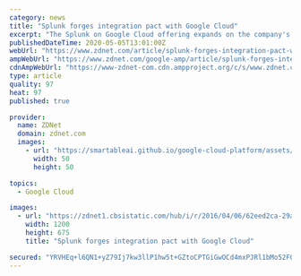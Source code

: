 ```yaml
---
category: news
title: "Splunk forges integration pact with Google Cloud"
excerpt: "The Splunk on Google Cloud offering expands on the company's existing partnership with Amazon Web Services, which integrates Splunk Cloud with a bevy of key AWS services."
publishedDateTime: 2020-05-05T13:01:00Z
webUrl: "https://www.zdnet.com/article/splunk-forges-integration-pact-with-google-cloud/"
ampWebUrl: "https://www.zdnet.com/google-amp/article/splunk-forges-integration-pact-with-google-cloud/"
cdnAmpWebUrl: "https://www-zdnet-com.cdn.ampproject.org/c/s/www.zdnet.com/google-amp/article/splunk-forges-integration-pact-with-google-cloud/"
type: article
quality: 97
heat: 97
published: true

provider:
  name: ZDNet
  domain: zdnet.com
  images:
    - url: "https://smartableai.github.io/google-cloud-platform/assets/images/organizations/zdnet.com-50x50.jpg"
      width: 50
      height: 50

topics:
  - Google Cloud

images:
  - url: "https://zdnet1.cbsistatic.com/hub/i/r/2016/04/06/62eed2ca-29a7-47b9-a644-2e5d1f958143/thumbnail/1200x675/4b128b0098cc0f4a85d0d1ce6d40828c/businessman-holding-bank-notes.jpg"
    width: 1200
    height: 675
    title: "Splunk forges integration pact with Google Cloud"

secured: "YRVHEq+l6QN1+yZ79Ij7kw3llP1hw5t+GZtoCPTGiGwOCd4mxPJRl1bMo52FOom2hY3b2YPLei6GUrkiTTVqBaW/FCgfNWxFbYx8H6Ue960ztZcGD0lvrwjFr2q2A5FZ0/BLIaSr6gM3kaPxESk2Se7Q2LH2iwirrz7wbzlYaEPevwZkRQ33arDdZopPhx72UxgdMRxlI6AQi5AT8G8VeEkDjttwLXFcBCJ7U3Xt0EVh7Ql/cKZhbsTWSgWybS/H0G0Fx020tjKfqKbRUictobj6jDXWUxTtC4lJVc4aFXO9ct9cXtNsH/JOO7BPBNkc;GMyha203IUx7YaN8vIwzdg=="
---
```


